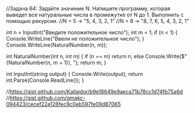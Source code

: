 //Задача 64: Задайте значение N. Напишите программу, которая выведет все натуральные числа в промежутке от N до 1. Выполнить с помощью рекурсии.
//N = 5 -> "5, 4, 3, 2, 1"
//N = 8 -> "8, 7, 6, 5, 4, 3, 2, 1"

int n = InputInt("Введите положительное число");
int m = 1;
if (n < 1)
{
    Console.WriteLine("Ввели не положительное число");
}
Console.WriteLine(NaturalNumber(n, m));

int NaturalNumber(int n, int m)
{
    if (n == m)
        return n;
    else
        Console.Write($"{NaturalNumber(n, m + 1)}, ");
    return m;
}

int InputInt(string output)
{
    Console.Write(output);
    return int.Parse(Console.ReadLine());
}

//https://gist.github.com/Kallaidor/b9e18649e9aeca71b78cc1d74fb75a6d
//https://gist.github.com/gmakc-094423/cecef22e126fec9c0eb597fe09d87065